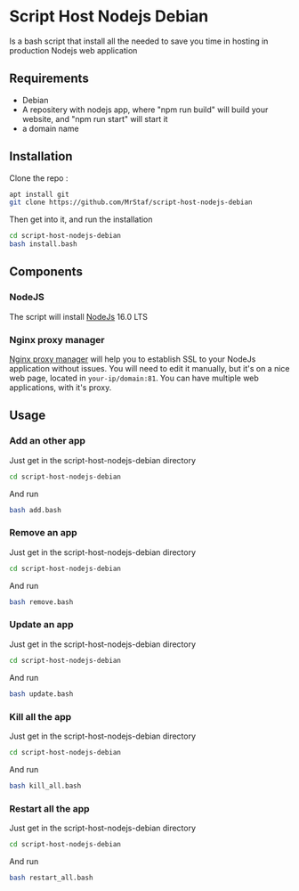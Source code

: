 # Script Host Nodejs Debian

Is a bash script that install all the needed to save you time in hosting in production Nodejs web application

## Requirements

- Debian
- A repositery with nodejs app, where "npm run build" will build your website, and "npm run start" will start it
- a domain name

## Installation

Clone the repo :

```bash
apt install git
git clone https://github.com/MrStaf/script-host-nodejs-debian
```

Then get into it, and run the installation

```bash
cd script-host-nodejs-debian
bash install.bash
```

## Components

### NodeJS

The script will install [NodeJs]("https://nodejs.org/en/") 16.0 LTS

### Nginx proxy manager

[Nginx proxy manager]("https://nginxproxymanager.com/") will help you to establish SSL to your NodeJs application without issues.
You will need to edit it manually, but it's on a nice web page, located in `your-ip/domain:81`.
You can have multiple web applications, with it's proxy.

## Usage

### Add an other app

Just get in the script-host-nodejs-debian directory

```bash
cd script-host-nodejs-debian
```

And run

```bash
bash add.bash
```

### Remove an app

Just get in the script-host-nodejs-debian directory

```bash
cd script-host-nodejs-debian
```

And run

```bash
bash remove.bash
```

### Update an app

Just get in the script-host-nodejs-debian directory

```bash
cd script-host-nodejs-debian
```

And run

```bash
bash update.bash
```

### Kill all the app

Just get in the script-host-nodejs-debian directory

```bash
cd script-host-nodejs-debian
```

And run

```bash
bash kill_all.bash
```

### Restart all the app

Just get in the script-host-nodejs-debian directory

```bash
cd script-host-nodejs-debian
```

And run

```bash
bash restart_all.bash
```
